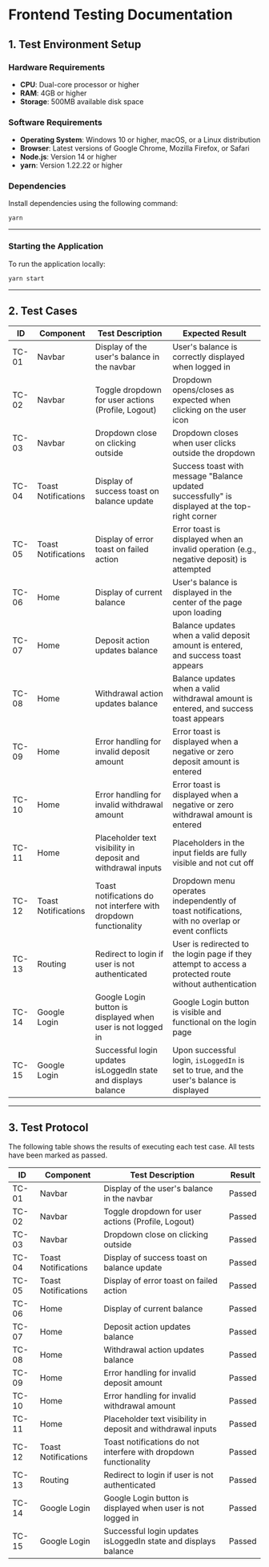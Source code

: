 # Frontend Testing Documentation

## 1. Test Environment Setup

### Hardware Requirements
- **CPU**: Dual-core processor or higher
- **RAM**: 4GB or higher
- **Storage**: 500MB available disk space

### Software Requirements
- **Operating System**: Windows 10 or higher, macOS, or a Linux distribution
- **Browser**: Latest versions of Google Chrome, Mozilla Firefox, or Safari
- **Node.js**: Version 14 or higher
- **yarn**: Version 1.22.22 or higher

### Dependencies
Install dependencies using the following command:
```bash
yarn
```

---

### Starting the Application
To run the application locally:
```bash
yarn start
```

---

## 2. Test Cases

| **ID** | **Component** | **Test Description**                                             | **Expected Result**                                                                                   |
|--------|---------------|-------------------------------------------------------------------|-------------------------------------------------------------------------------------------------------|
| TC-01  | Navbar        | Display of the user's balance in the navbar                      | User's balance is correctly displayed when logged in                                                  |
| TC-02  | Navbar        | Toggle dropdown for user actions (Profile, Logout)               | Dropdown opens/closes as expected when clicking on the user icon                                      |
| TC-03  | Navbar        | Dropdown close on clicking outside                               | Dropdown closes when user clicks outside the dropdown                                                 |
| TC-04  | Toast Notifications | Display of success toast on balance update                    | Success toast with message "Balance updated successfully" is displayed at the top-right corner         |
| TC-05  | Toast Notifications | Display of error toast on failed action                        | Error toast is displayed when an invalid operation (e.g., negative deposit) is attempted               |
| TC-06  | Home          | Display of current balance                                       | User's balance is displayed in the center of the page upon loading                                    |
| TC-07  | Home          | Deposit action updates balance                                   | Balance updates when a valid deposit amount is entered, and success toast appears                      |
| TC-08  | Home          | Withdrawal action updates balance                                | Balance updates when a valid withdrawal amount is entered, and success toast appears                   |
| TC-09  | Home          | Error handling for invalid deposit amount                        | Error toast is displayed when a negative or zero deposit amount is entered                             |
| TC-10  | Home          | Error handling for invalid withdrawal amount                     | Error toast is displayed when a negative or zero withdrawal amount is entered                          |
| TC-11  | Home          | Placeholder text visibility in deposit and withdrawal inputs     | Placeholders in the input fields are fully visible and not cut off                                    |
| TC-12  | Toast Notifications | Toast notifications do not interfere with dropdown functionality | Dropdown menu operates independently of toast notifications, with no overlap or event conflicts        |
| TC-13  | Routing       | Redirect to login if user is not authenticated                   | User is redirected to the login page if they attempt to access a protected route without authentication |
| TC-14  | Google Login  | Google Login button is displayed when user is not logged in      | Google Login button is visible and functional on the login page                                       |
| TC-15  | Google Login  | Successful login updates isLoggedIn state and displays balance   | Upon successful login, `isLoggedIn` is set to true, and the user's balance is displayed                |

---

## 3. Test Protocol

The following table shows the results of executing each test case. All tests have been marked as passed.

| **ID** | **Component** | **Test Description**                                             | **Result** |
|--------|---------------|-------------------------------------------------------------------|------------|
| TC-01  | Navbar        | Display of the user's balance in the navbar                      | Passed     |
| TC-02  | Navbar        | Toggle dropdown for user actions (Profile, Logout)               | Passed     |
| TC-03  | Navbar        | Dropdown close on clicking outside                               | Passed     |
| TC-04  | Toast Notifications | Display of success toast on balance update                    | Passed     |
| TC-05  | Toast Notifications | Display of error toast on failed action                        | Passed     |
| TC-06  | Home          | Display of current balance                                       | Passed     |
| TC-07  | Home          | Deposit action updates balance                                   | Passed     |
| TC-08  | Home          | Withdrawal action updates balance                                | Passed     |
| TC-09  | Home          | Error handling for invalid deposit amount                        | Passed     |
| TC-10  | Home          | Error handling for invalid withdrawal amount                     | Passed     |
| TC-11  | Home          | Placeholder text visibility in deposit and withdrawal inputs     | Passed     |
| TC-12  | Toast Notifications | Toast notifications do not interfere with dropdown functionality | Passed     |
| TC-13  | Routing       | Redirect to login if user is not authenticated                   | Passed     |
| TC-14  | Google Login  | Google Login button is displayed when user is not logged in      | Passed     |
| TC-15  | Google Login  | Successful login updates isLoggedIn state and displays balance   | Passed     |
